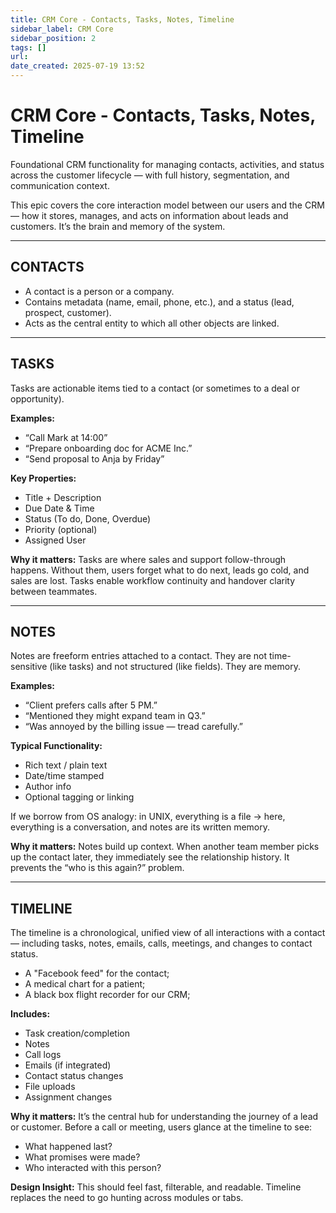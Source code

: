 ```yaml
---
title: CRM Core - Contacts, Tasks, Notes, Timeline
sidebar_label: CRM Core
sidebar_position: 2
tags: []
url: 
date_created: 2025-07-19 13:52
---
```

# CRM Core - Contacts, Tasks, Notes, Timeline

Foundational CRM functionality for managing contacts, activities, and status across the customer lifecycle — with full history, segmentation, and communication context.

This epic covers the core interaction model between our users and the CRM — how it stores, manages, and acts on information about leads and customers. It’s the brain and memory of the system.

---
## CONTACTS

- A contact is a person or a company.
- Contains metadata (name, email, phone, etc.), and a status (lead, prospect, customer).
- Acts as the central entity to which all other objects are linked.

---
## TASKS

Tasks are actionable items tied to a contact (or sometimes to a deal or opportunity).

**Examples:**
- “Call Mark at 14:00”
- “Prepare onboarding doc for ACME Inc.”
- “Send proposal to Anja by Friday”

**Key Properties:**
- Title + Description
- Due Date & Time
- Status (To do, Done, Overdue)
- Priority (optional)
- Assigned User

**Why it matters:**
Tasks are where sales and support follow-through happens. Without them, users forget what to do next, leads go cold, and sales are lost. Tasks enable workflow continuity and handover clarity between teammates.

---
## NOTES

Notes are freeform entries attached to a contact. They are not time-sensitive (like tasks) and not structured (like fields). They are memory.

**Examples:**
- “Client prefers calls after 5 PM.”
- “Mentioned they might expand team in Q3.”
- “Was annoyed by the billing issue — tread carefully.”

**Typical Functionality:**
- Rich text / plain text
- Date/time stamped
- Author info
- Optional tagging or linking

If we borrow from OS analogy: in UNIX, everything is a file → here, everything is a conversation, and notes are its written memory.

**Why it matters:**
Notes build up context. When another team member picks up the contact later, they immediately see the relationship history. It prevents the “who is this again?” problem.

---
## TIMELINE

The timeline is a chronological, unified view of all interactions with a contact — including tasks, notes, emails, calls, meetings, and changes to contact status.

- A "Facebook feed" for the contact;
- A medical chart for a patient;
- A black box flight recorder for our CRM;

**Includes:**
- Task creation/completion
- Notes
- Call logs
- Emails (if integrated)
- Contact status changes
- File uploads
- Assignment changes

**Why it matters:**
It’s the central hub for understanding the journey of a lead or customer. Before a call or meeting, users glance at the timeline to see:

- What happened last?
- What promises were made?
- Who interacted with this person?

**Design Insight:**
This should feel fast, filterable, and readable. Timeline replaces the need to go hunting across modules or tabs.
